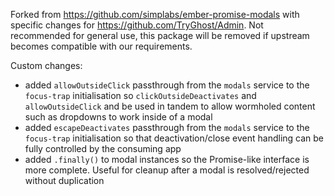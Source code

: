 Forked from https://github.com/simplabs/ember-promise-modals with specific changes for https://github.com/TryGhost/Admin.
Not recommended for general use, this package will be removed if upstream becomes compatible with our requirements.

Custom changes:
- added `allowOutsideClick` passthrough from the `modals` service to the `focus-trap` initialisation so `clickOutsideDeactivates` and `allowOutsideClick` and be used in tandem to allow wormholed content such as dropdowns to work inside of a modal
- added `escapeDeactivates` passthrough from the `modals` service to the `focus-trap` initialisation so that deactivation/close event handling can be fully controlled by the consuming app
- added `.finally()` to modal instances so the Promise-like interface is more complete. Useful for cleanup after a modal is resolved/rejected without duplication
